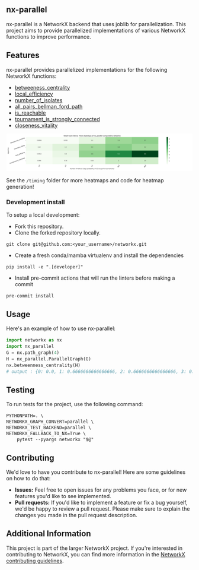 ## nx-parallel

nx-parallel is a NetworkX backend that uses joblib for parallelization. This project aims to provide parallelized implementations of various NetworkX functions to improve performance.

## Features

nx-parallel provides parallelized implementations for the following NetworkX functions:

- [betweeness_centrality](https://github.com/networkx/nx-parallel/blob/main/nx_parallel/algorithms/centrality/betweenness.py#L17)
- [local_efficiency](https://github.com/networkx/nx-parallel/blob/main/nx_parallel/algorithms/efficiency_measures.py#L12)
- [number_of_isolates](https://github.com/networkx/nx-parallel/blob/main/nx_parallel/algorithms/isolate.py#L9)
- [all_pairs_bellman_ford_path](https://github.com/networkx/nx-parallel/blob/main/nx_parallel/algorithms/shortest_paths/weighted.py#L9)
- [is_reachable](https://github.com/networkx/nx-parallel/blob/main/nx_parallel/algorithms/tournament.py#L11)
- [tournament_is_strongly_connected](https://github.com/networkx/nx-parallel/blob/main/nx_parallel/algorithms/tournament.py#L103)
- [closeness_vitality](https://github.com/networkx/nx-parallel/blob/main/nx_parallel/algorithms/vitality.py#L9)

![alt text](timing/heatmap_all_functions.png)

See the `/timing` folder for more heatmaps and code for heatmap generation!

### Development install

To setup a local development:

- Fork this repository.
- Clone the forked repository locally.

```
git clone git@github.com:<your_username>/networkx.git
```

- Create a fresh conda/mamba virtualenv and install the dependencies

```
pip install -e ".[developer]"
```

- Install pre-commit actions that will run the linters before making a commit

```
pre-commit install
```

## Usage

Here's an example of how to use nx-parallel:

```python
import networkx as nx
import nx_parallel
G = nx.path_graph(4)
H = nx_parallel.ParallelGraph(G)
nx.betweenness_centrality(H)
# output : {0: 0.0, 1: 0.6666666666666666, 2: 0.6666666666666666, 3: 0.0}
```

## Testing

To run tests for the project, use the following command:

```
PYTHONPATH=. \
NETWORKX_GRAPH_CONVERT=parallel \
NETWORKX_TEST_BACKEND=parallel \
NETWORKX_FALLBACK_TO_NX=True \
    pytest --pyargs networkx "$@"
```

## Contributing

We'd love to have you contribute to nx-parallel! Here are some guidelines on how to do that:

- **Issues:** Feel free to open issues for any problems you face, or for new features you'd like to see implemented.
- **Pull requests:** If you'd like to implement a feature or fix a bug yourself, we'd be happy to review a pull request. Please make sure to explain the changes you made in the pull request description.

## Additional Information

This project is part of the larger NetworkX project. If you're interested in contributing to NetworkX, you can find more information in the [NetworkX contributing guidelines](https://github.com/networkx/networkx/blob/main/CONTRIBUTING.rst).
